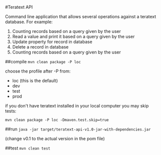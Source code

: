 #Teratext API

Command line application that allows several operations against a teratext database.
For example:

1. Counting records based on a query given by the user
2. Read a value and print it  based on a query given by the user
3. Update property for record in database
4. Delete a record in database
5. Counting records based on a query given by the user


##compile
``mvn clean package -P loc``

choose the profile after -P from:

*  loc (this is the default)
*  dev
*  test
*  prod

if you don't have teratext installed in your local computer you may skip tests:

``mvn clean package -P loc -Dmaven.test.skip=true``

##run
``java -jar target/teratext-api-v1.0-jar-with-dependencies.jar``

(change v0.1 to the actual version in the pom file)

##test
``mvn clean test``